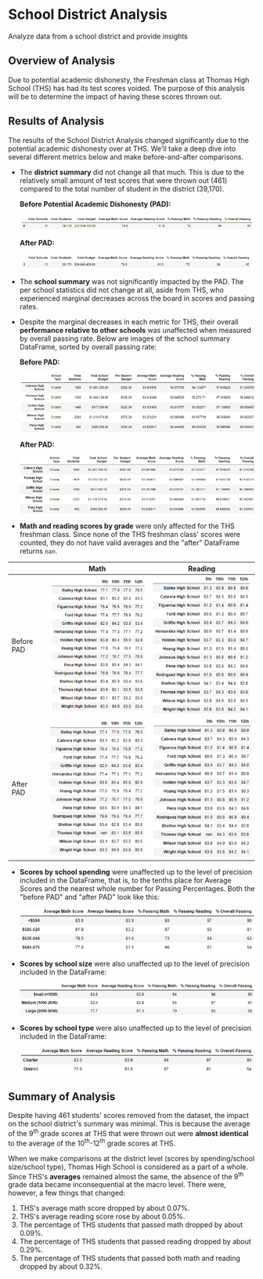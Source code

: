 # School District Analysis
Analyze data from a school district and provide insights



## Overview of Analysis

Due to potential academic dishonesty, the Freshman class at Thomas High School (THS) has had its test scores voided. The purpose of this analysis will be to determine the impact of having these scores thrown out.



## Results of Analysis

The results of the School District Analysis changed significantly due to the potential academic dishonesty over at THS. We'll take a deep dive into several different metrics below and make before-and-after comparisons.

- The **district summary** did not change all that much. This is due to the relatively small amount of test scores that were thrown out (461) compared to the total number of student in the district (39,170).

  **Before Potential Academic Dishonesty (PAD):**

  ![district_summary_before](https://github.com/cdeanatx/School_District_Analysis/blob/main/Analysis_Images/district_summary_before.png)

  **After PAD:**

  ![district_summary_after](https://github.com/cdeanatx/School_District_Analysis/blob/main/Analysis_Images/district_summary_after.png)

- The **school summary** was not significantly impacted by the PAD. The per school statistics did not change at all, aside from THS, who experienced marginal decreases across the board in scores and passing rates.

- Despite the marginal decreases in each metric for THS, their overall **performance relative to other schools** was unaffected when measured by overall passing rate. Below are images of the school summary DataFrame, sorted by overall passing rate:

  **Before PAD:**

  ![school_summary_before](https://github.com/cdeanatx/School_District_Analysis/blob/main/Analysis_Images/school_summary_before.png)

  **After PAD:**

  ![school_summary_after](https://github.com/cdeanatx/School_District_Analysis/blob/main/Analysis_Images/school_summary_after.png)

- **Math and reading scores by grade** were only affected for the THS freshman class. Since none of the THS freshman class' scores were counted, they do not have valid averages and the "after" DataFrame returns `nan`.

|            |                             Math                             |                           Reading                            |
| :--------- | :----------------------------------------------------------: | :----------------------------------------------------------: |
| Before PAD | ![math_by_grade_before](https://github.com/cdeanatx/School_District_Analysis/blob/main/Analysis_Images/math_by_grade_before.png) | ![read_by_grade_before](https://github.com/cdeanatx/School_District_Analysis/blob/main/Analysis_Images/read_by_grade_before.png) |
| After PAD  | ![math_by_grade_after](https://github.com/cdeanatx/School_District_Analysis/blob/main/Analysis_Images/math_by_grade_after.png) | ![read_by_grade_after](https://github.com/cdeanatx/School_District_Analysis/blob/main/Analysis_Images/read_by_grade_after.png) |

- **Scores by school spending** were unaffected up to the level of precision included in the DataFrame, that is, to the tenths place for Average Scores and the nearest whole number for Passing Percentages. Both the "before PAD" and "after PAD" look like this:

  ![scores_by_spending](https://github.com/cdeanatx/School_District_Analysis/blob/main/Analysis_Images/scores_by_spending.png)

- **Scores by school size** were also unaffected up to the level of precision included in the DataFrame:

  ![scores_by_size](https://github.com/cdeanatx/School_District_Analysis/blob/main/Analysis_Images/scores_by_size.png)

- **Scores by school type** were also unaffected up to the level of precision included in the DataFrame:

  ![scores_by_type](https://github.com/cdeanatx/School_District_Analysis/blob/main/Analysis_Images/scores_by_type.png)

  

## Summary of Analysis

Despite having 461 students' scores removed from the dataset, the impact on the school district's summary was minimal. This is because the average of the 9<sup>th</sup> grade scores at THS that were thrown out were **almost identical** to the average of the 10<sup>th</sup>-12<sup>th</sup> grade scores at THS.

When we make comparisons at the district level (scores by spending/school size/school type), Thomas High School is considered as a part of a whole. Since THS's **averages** remained almost the same, the absence of the 9<sup>th</sup> grade data became inconsequential at the macro level. There were, however, a few things that changed:

1. THS's average math score dropped by about 0.07%.
2. THS's average reading score rose by about 0.05%.
3. The percentage of THS students that passed math dropped by about 0.09%.
4. The percentage of THS students that passed reading dropped by about 0.29%.
5. The percentage of THS students that passed both math and reading dropped by about 0.32%.
